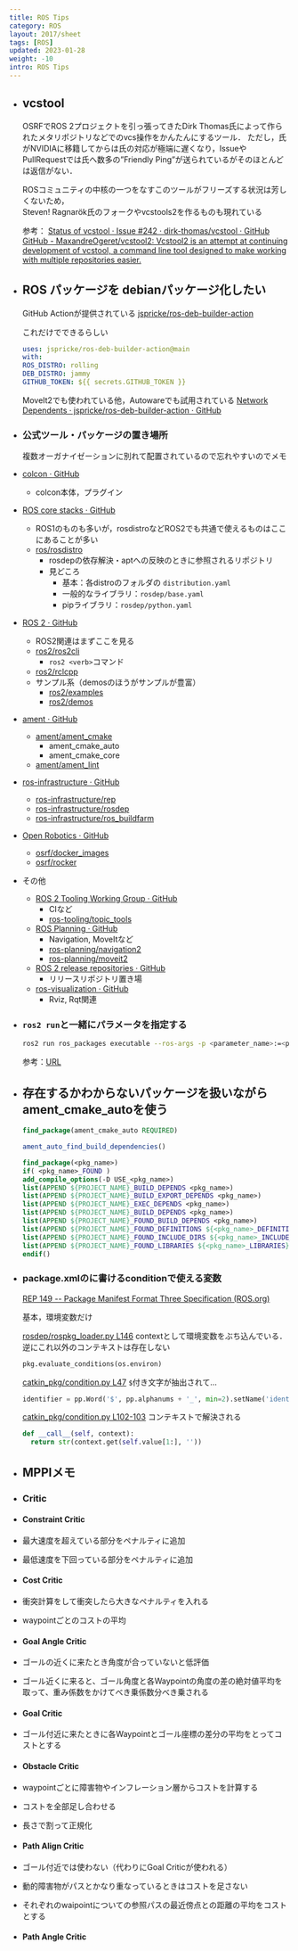 ```yaml
---
title: ROS Tips
category: ROS
layout: 2017/sheet
tags: [ROS]
updated: 2023-01-28
weight: -10
intro: ROS Tips
---
```


- ## vcstool
  
  OSRFでROS 2プロジェクトを引っ張ってきたDirk Thomas氏によって作られたメタリポジトリなどでのvcs操作をかんたんにするツール．
  ただし，氏がNVIDIAに移籍してからは氏の対応が極端に遅くなり，IssueやPullRequestでは氏へ数多の”Friendly Ping”が送られているがそのほとんどは返信がない．  
  
  ROSコミュニティの中核の一つをなすこのツールがフリーズする状況は芳しくないため，  
  Steven! Ragnarök氏のフォークやvcstools2を作るものも現れている  
  
  参考：
  [Status of vcstool · Issue #242 · dirk-thomas/vcstool · GitHub](https://github.com/dirk-thomas/vcstool/issues/242)  
  [GitHub - MaxandreOgeret/vcstool2: Vcstool2 is an attempt at continuing development of vcstool, a command line tool designed to make working with multiple repositories easier.](https://github.com/MaxandreOgeret/vcstool2/)
- ## ROS パッケージを debianパッケージ化したい
  
  GitHub Actionが提供されている
  [jspricke/ros-deb-builder-action](https://github.com/jspricke/ros-deb-builder-action)
  
  これだけでできるらしい
  
  ```yaml
  uses: jspricke/ros-deb-builder-action@main
  with:
  ROS_DISTRO: rolling
  DEB_DISTRO: jammy
  GITHUB_TOKEN: ${{ secrets.GITHUB_TOKEN }}
  ```
  
  MoveIt2でも使われている他，Autowareでも試用されている
  [Network Dependents · jspricke/ros-deb-builder-action · GitHub](https://github.com/jspricke/ros-deb-builder-action/network/dependents)
- ### 公式ツール・パッケージの置き場所
  
  複数オーガナイゼーションに別れて配置されているので忘れやすいのでメモ
- [colcon · GitHub](https://github.com/colcon)
	- colcon本体，プラグイン
- [ROS core stacks · GitHub](https://github.com/ros)
	- ROS1のものも多いが，rosdistroなどROS2でも共通で使えるものはここにあることが多い
	- [ros/rosdistro](https://github.com/ros/rosdistro)
		- rosdepの依存解決・aptへの反映のときに参照されるリポジトリ
		- 見どころ
			- 基本：各distroのフォルダの `distribution.yaml`
			- 一般的なライブラリ：`rosdep/base.yaml`
			- pipライブラリ：`rosdep/python.yaml`
- [ROS 2 · GitHub](https://github.com/ros2)
	- ROS2関連はまずここを見る
	- [ros2/ros2cli](https://github.com/ros2/ros2cli)
		- `ros2 <verb>`コマンド
	- [ros2/rclcpp](https://github.com/ros2/rclcpp)
	- サンプル系（demosのほうがサンプルが豊富）
		- [ros2/examples](https://github.com/ros2/examples)
		- [ros2/demos](https://github.com/ros2/demos)
- [ament · GitHub](https://github.com/ament)
	- [ament/ament\_cmake](https://github.com/ament/ament_cmake)
		- ament_cmake_auto
		- ament_cmake_core
	- [ament/ament\_lint](https://github.com/ament/ament_lint)
- [ros-infrastructure · GitHub](https://github.com/ros-infrastructure)
	- [ros-infrastructure/rep](https://github.com/ros-infrastructure/rep)
	- [ros-infrastructure/rosdep](https://github.com/ros-infrastructure/rosdep)
	- [ros-infrastructure/ros\_buildfarm](https://github.com/ros-infrastructure/ros_buildfarm)
- [Open Robotics · GitHub](https://github.com/osrf)
	- [osrf/docker\_images](https://github.com/osrf/docker_images)
	- [osrf/rocker](https://github.com/osrf/rocker)
- その他
	- [ROS 2 Tooling Working Group · GitHub](https://github.com/ros-tooling)
		- CIなど
		- [ros-tooling/topic\_tools](https://github.com/ros-tooling/topic_tools)
	- [ROS Planning · GitHub](https://github.com/ros-planning)
		- Navigation, MoveItなど
		- [ros-planning/navigation2](https://github.com/ros-planning/navigation2)
		- [ros-planning/moveit2](https://github.com/ros-planning/moveit2)
	- [ROS 2 release repositories · GitHub](https://github.com/ros2-gbp)
		- リリースリポジトリ置き場
	- [ros-visualization · GitHub](https://github.com/ros-visualization)
		- Rviz, Rqt関連
- ### `ros2 run`と一緒にパラメータを指定する
  
  ```bash
  ros2 run ros_packages executable --ros-args -p <parameter_name>:=<parameter_value>
  ```
  
  参考：[URL](https://docs.ros.org/en/galactic/How-To-Guides/Node-arguments.html#setting-parameters-directly-from-the-command-line)
- ## 存在するかわからないパッケージを扱いながらament_cmake_autoを使う
  
  ```CMake
  find_package(ament_cmake_auto REQUIRED)  
  
  ament_auto_find_build_dependencies()  
  
  find_package(<pkg_name>)  
  if( <pkg_name>_FOUND )  
  add_compile_options(-D USE_<pkg_name>)  
  list(APPEND ${PROJECT_NAME}_BUILD_DEPENDS <pkg_name>)  
  list(APPEND ${PROJECT_NAME}_BUILD_EXPORT_DEPENDS <pkg_name>)  
  list(APPEND ${PROJECT_NAME}_EXEC_DEPENDS <pkg_name>)  
  list(APPEND ${PROJECT_NAME}_BUILD_DEPENDS <pkg_name>)  
  list(APPEND ${PROJECT_NAME}_FOUND_BUILD_DEPENDS <pkg_name>)  
  list(APPEND ${PROJECT_NAME}_FOUND_DEFINITIONS ${<pkg_name>_DEFINITIONS})  
  list(APPEND ${PROJECT_NAME}_FOUND_INCLUDE_DIRS ${<pkg_name>_INCLUDE_DIRS})  
  list(APPEND ${PROJECT_NAME}_FOUND_LIBRARIES ${<pkg_name>_LIBRARIES})  
  endif()
  ```
- ### package.xmlの<depend>に書けるconditionで使える変数
  
  [REP 149 -- Package Manifest Format Three Specification (ROS.org)](https://www.ros.org/reps/rep-0149.html#build-depend-multiple:~:text=condition%3D%22CONDITION_EXPRESSION%22,1%22%3Eroscpp%3C/depend%3E)
  
  基本，環境変数だけ
  
  [rosdep/rospkg_loader.py L146](https://github.com/ros-infrastructure/rosdep/blob/master/src/rosdep2/rospkg_loader.py#L146)
  contextとして環境変数をぶち込んでいる．逆にこれ以外のコンテキストは存在しない
  
  ```python
  pkg.evaluate_conditions(os.environ)
  ```
  
  [catkin\_pkg/condition.py L47](https://github.com/ros-infrastructure/catkin_pkg/blob/master/src/catkin_pkg/condition.py#L47)
  `$`付き文字が抽出されて...
  
  ```python
  identifier = pp.Word('$', pp.alphanums + '_', min=2).setName('identifier')
  ```
  
  [catkin\_pkg/condition.py L102-103](https://github.com/ros-infrastructure/catkin_pkg/blob/master/src/catkin_pkg/condition.py#L102-L103)
  コンテキストで解決される
  
  ```python
  def __call__(self, context):
    return str(context.get(self.value[1:], ''))
  ```
- ## MPPIメモ
- ### Critic
- #### Constraint Critic
- 最大速度を超えている部分をペナルティに追加
- 最低速度を下回っている部分をペナルティに追加
- #### Cost Critic
- 衝突計算をして衝突したら大きなペナルティを入れる
- waypointごとのコストの平均
- #### Goal Angle Critic
- ゴールの近くに来たとき角度が合っていないと低評価
- ゴール近くに来ると、ゴール角度と各Waypointの角度の差の絶対値平均を取って、重み係数をかけてべき乗係数分べき乗される
- #### Goal Critic
- ゴール付近に来たときに各Waypointとゴール座標の差分の平均をとってコストとする
- #### Obstacle Critic
- waypointごとに障害物やインフレーション層からコストを計算する
- コストを全部足し合わせる
- 長さで割って正規化
- #### Path Align Critic
- ゴール付近では使わない（代わりにGoal Criticが使われる）
- 動的障害物がパスとかなり重なっているときはコストを足さない
- それぞれのwaipointについての参照パスの最近傍点との距離の平均をコストとする
- #### Path Angle Critic